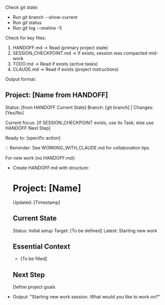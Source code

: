 Check git state:
- Run git branch --show-current
- Run git status  
- Run git log --oneline -5

Check for key files:
1. HANDOFF.md → Read (primary project state)
2. SESSION_CHECKPOINT.md → If exists, session was compacted mid-work
3. TODO.md → Read if exists (active tasks)
4. CLAUDE.md → Read if exists (project instructions)

Output format:

## Project: [Name from HANDOFF]
Status: [from HANDOFF Current State]
Branch: [git branch] | Changes: [Yes/No]

Current focus: [If SESSION_CHECKPOINT exists, use its Task; else use HANDOFF Next Step]

Ready to: [specific action]

💡 Reminder: See WORKING_WITH_CLAUDE.md for collaboration tips

For new work (no HANDOFF.md):
- Create HANDOFF.md with structure:
  # Project: [Name]
  Updated: [Timestamp]
  
  ## Current State
  Status: Initial setup
  Target: [To be defined]
  Latest: Starting new work
  
  ## Essential Context
  - [To be filled]
  
  ## Next Step
  Define project goals

- Output: "Starting new work session. What would you like to work on?"